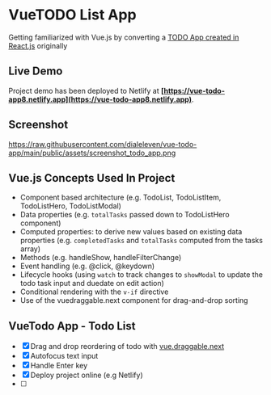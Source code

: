 # VueTODO List App
Getting familiarized with Vue.js by converting a [TODO App created in React.js](https://github.com/dialeleven/react-todo-app-medium) originally

## Live Demo
Project demo has been deployed to Netlify at **[https://vue-todo-app8.netlify.app](https://vue-todo-app8.netlify.app)**.

## Screenshot
https://raw.githubusercontent.com/dialeleven/vue-todo-app/main/public/assets/screenshot_todo_app.png

## Vue.js Concepts Used In Project
- Component based architecture (e.g. TodoList, TodoListItem, TodoListHero, TodoListModal)
- Data properties (e.g. `totalTasks` passed down to TodoListHero component)
- Computed properties: to derive new values based on existing data properties (e.g. `completedTasks` and `totalTasks` computed from the tasks array)
- Methods (e.g. handleShow, handleFilterChange)
- Event handling (e.g. @click, @keydown)
- Lifecycle hooks (using `watch` to track changes to `showModal` to update the todo task input and duedate on edit action)
- Conditional rendering with the `v-if` directive
- Use of the vuedraggable.next component for drag-and-drop sorting

## VueTodo App - Todo List
- [x] Drag and drop reordering of todo with [vue.draggable.next](https://github.com/SortableJS/vue.draggable.next)
- [x] Autofocus text input
- [x] Handle Enter key
- [x] Deploy project online (e.g Netlify)
- [ ] <script setup> version for all components vs <script>

# firstsfc

This template should help get you started developing with Vue 3 in Vite.

## Recommended IDE Setup

[VSCode](https://code.visualstudio.com/) + [Volar](https://marketplace.visualstudio.com/items?itemName=Vue.volar) (and disable Vetur).

## Customize configuration

See [Vite Configuration Reference](https://vitejs.dev/config/).

## Project Setup

```sh
npm install
```

### Compile and Hot-Reload for Development

```sh
npm run dev
```

### Compile and Minify for Production

```sh
npm run build
```
